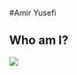 #Amir Yusefi

## Who am I?

<img align="center" src="Second-one](https://github.com/OFFICIALamir/OFFICALamir/assets/122598914/11e71aa7-9de4-49de-a7a4-44aa0cf8d1b5">
